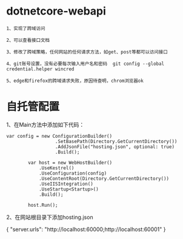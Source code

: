 # dotnetcore-webapi

    1、实现了跨域访问

    2、可以查看接口文档

    3、修改了跨域策略，任何网站的任何请求方法，如get、post等都可以访问接口

    4、git账号设置，没有必要每次输入用户名和密码  git config --global credential.helper wincred

    5、edge和firefox的跨域请求失败，原因待查明，chrom浏览器ok

# 自托管配置

  1、在Main方法中添加如下代码：
  
    var config = new ConfigurationBuilder()
                      .SetBasePath(Directory.GetCurrentDirectory())
                      .AddJsonFile("hosting.json", optional: true)
                      .Build();

            var host = new WebHostBuilder()
                .UseKestrel()
                .UseConfiguration(config)
                .UseContentRoot(Directory.GetCurrentDirectory())
                .UseIISIntegration()
                .UseStartup<Startup>()
                .Build();

            host.Run();
            
            
 2、在网站根目录下添加hosting.json
 
   {
    "server.urls": "http://localhost:60000;http://localhost:60001"
   }
  
